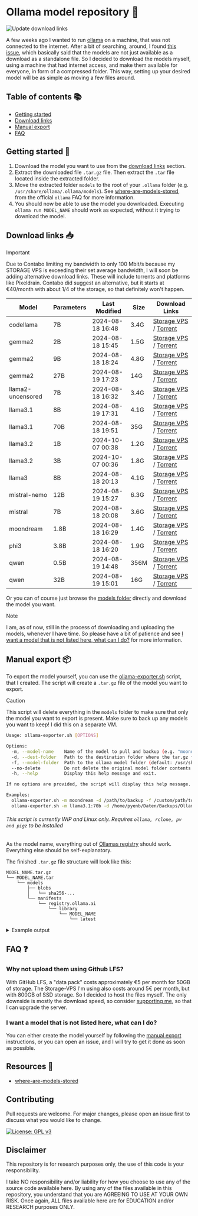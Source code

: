 # Ollama model repository 🦙

![Update download links](https://github.com/Pyenb/Ollama-models/actions/workflows/main.yaml/badge.svg)

A few weeks ago I wanted to run [ollama](https://github.com/ollama/ollama/) on a machine, that was not connected to the internet. After a bit of searching, around, I found [this issue](https://github.com/ollama/ollama/issues/696), which basically said that the models are not just available as a download as a standalone file. So I decided to download the models myself, using a machine that had internet access, and make them available for everyone, in form of a compressed folder. This way, setting up your desired model will be as simple as moving a few files around.

## Table of contents 📚

- [Getting started](#getting-started-)
- [Download links](#download-links-)
- [Manual export](#manual-export-)
- [FAQ](#faq-)

## Getting started 🚀

1. Download the model you want to use from the [download links](#download-links-) section.
2. Extract the downloaded file `.tar.gz` file. Then extract the `.tar` file located inside the extracted folder.
3. Move the extracted folder `models` to the root of your `.ollama` folder (e.g. `/usr/share/ollama/.ollama/models`). See [where-are-models-stored](https://github.com/ollama/ollama/blob/main/docs/faq.md#where-are-models-stored), from the official `ollama` FAQ for more information.
4. You should now be able to use the model you downloaded. Executing `ollama run MODEL_NAME` should work as expected, without it trying to download the model.

## Download links 📥

> [!IMPORTANT]
> Due to Contabo limiting my bandwidth to only 100 Mbit/s because my STORAGE VPS is exceeding their set average bandwidth, I will soon be adding alternative download links. These will include torrents and platforms like Pixeldrain. Contabo did suggest an alternative, but it starts at €40/month with about 1/4 of the storage, so that definitely won't happen.

<!-- MODEL_TABLE_START -->
| Model | Parameters | Last Modified | Size | Download Links |
| --- | --- | --- | --- | --- |
| codellama | 7B | 2024-08-18 16:48 | 3.4G | [Storage VPS](https://data.pyenb.network/Github/Ollama/models/codellama:7b.tar.gz) / [Torrent](https://data.pyenb.network/Github/Ollama/models/torrents/codellama:7b.tar.gz.torrent) |
| gemma2 | 2B | 2024-08-18 15:45 | 1.5G | [Storage VPS](https://data.pyenb.network/Github/Ollama/models/gemma2:2b.tar.gz) / [Torrent](https://data.pyenb.network/Github/Ollama/models/torrents/gemma2:2b.tar.gz.torrent) |
| gemma2 | 9B | 2024-08-18 18:24 | 4.8G | [Storage VPS](https://data.pyenb.network/Github/Ollama/models/gemma2:9b.tar.gz) / [Torrent](https://data.pyenb.network/Github/Ollama/models/torrents/gemma2:9b.tar.gz.torrent) |
| gemma2 | 27B | 2024-08-19 17:23 | 14G | [Storage VPS](https://data.pyenb.network/Github/Ollama/models/gemma2:27b.tar.gz) / [Torrent](https://data.pyenb.network/Github/Ollama/models/torrents/gemma2:27b.tar.gz.torrent) |
| llama2-uncensored | 7B | 2024-08-18 16:32 | 3.4G | [Storage VPS](https://data.pyenb.network/Github/Ollama/models/llama2-uncensored:7b.tar.gz) / [Torrent](https://data.pyenb.network/Github/Ollama/models/torrents/llama2-uncensored:7b.tar.gz.torrent) |
| llama3.1 | 8B | 2024-08-19 17:31 | 4.1G | [Storage VPS](https://data.pyenb.network/Github/Ollama/models/llama3.1:8b.tar.gz) / [Torrent](https://data.pyenb.network/Github/Ollama/models/torrents/llama3.1:8b.tar.gz.torrent) |
| llama3.1 | 70B | 2024-08-18 19:51 | 35G | [Storage VPS](https://data.pyenb.network/Github/Ollama/models/llama3.1:70b.tar.gz) / [Torrent](https://data.pyenb.network/Github/Ollama/models/torrents/llama3.1:70b.tar.gz.torrent) |
| llama3.2 | 1B | 2024-10-07 00:38 | 1.2G | [Storage VPS](https://data.pyenb.network/Github/Ollama/models/llama3.2:1b.tar.gz) / [Torrent](https://data.pyenb.network/Github/Ollama/models/torrents/llama3.2:1b.tar.gz.torrent) |
| llama3.2 | 3B | 2024-10-07 00:36 | 1.8G | [Storage VPS](https://data.pyenb.network/Github/Ollama/models/llama3.2:3b.tar.gz) / [Torrent](https://data.pyenb.network/Github/Ollama/models/torrents/llama3.2:3b.tar.gz.torrent) |
| llama3 | 8B | 2024-08-18 20:13 | 4.1G | [Storage VPS](https://data.pyenb.network/Github/Ollama/models/llama3:8b.tar.gz) / [Torrent](https://data.pyenb.network/Github/Ollama/models/torrents/llama3:8b.tar.gz.torrent) |
| mistral-nemo | 12B | 2024-08-19 15:27 | 6.3G | [Storage VPS](https://data.pyenb.network/Github/Ollama/models/mistral-nemo:12b.tar.gz) / [Torrent](https://data.pyenb.network/Github/Ollama/models/torrents/mistral-nemo:12b.tar.gz.torrent) |
| mistral | 7B | 2024-08-18 20:08 | 3.6G | [Storage VPS](https://data.pyenb.network/Github/Ollama/models/mistral:7b.tar.gz) / [Torrent](https://data.pyenb.network/Github/Ollama/models/torrents/mistral:7b.tar.gz.torrent) |
| moondream | 1.8B | 2024-08-18 16:29 | 1.4G | [Storage VPS](https://data.pyenb.network/Github/Ollama/models/moondream:1.8b.tar.gz) / [Torrent](https://data.pyenb.network/Github/Ollama/models/torrents/moondream:1.8b.tar.gz.torrent) |
| phi3 | 3.8B | 2024-08-18 16:20 | 1.9G | [Storage VPS](https://data.pyenb.network/Github/Ollama/models/phi3:3.8b.tar.gz) / [Torrent](https://data.pyenb.network/Github/Ollama/models/torrents/phi3:3.8b.tar.gz.torrent) |
| qwen | 0.5B | 2024-08-19 14:48 | 356M | [Storage VPS](https://data.pyenb.network/Github/Ollama/models/qwen:0.5b.tar.gz) / [Torrent](https://data.pyenb.network/Github/Ollama/models/torrents/qwen:0.5b.tar.gz.torrent) |
| qwen | 32B | 2024-08-19 15:01 | 16G | [Storage VPS](https://data.pyenb.network/Github/Ollama/models/qwen:32b.tar.gz) / [Torrent](https://data.pyenb.network/Github/Ollama/models/torrents/qwen:32b.tar.gz.torrent) |
<!-- MODEL_TABLE_END -->

Or you can of course just browse the [models folder](https://data.pyenb.network/Github/Ollama/models/) directly and download the model you want.

> [!NOTE]
> I am, as of now, still in the process of downloading and uploading the models, whenever I have time. So please have a bit of patience and see [I want a model that is not listed here, what can I do?](#i-want-a-model-that-is-not-listed-here-what-can-i-do) for more information.

## Manual export 📦

To export the model yourself, you can use the [ollama-exporter.sh](./ollama-exporter.sh) script, that I created. The script will create a `.tar.gz` file of the model you want to export.

> [!CAUTION]
> This script will delete everything in the `models` folder to make sure that only the model you want to export is present. Make sure to back up any models you want to keep! I did this on a separate VM.

```bash
Usage: ollama-exporter.sh [OPTIONS]

Options:
  -m, --model-name    Name of the model to pull and backup (e.g. "moondream", "gemma2:2b", "llama3.1:70b").
  -d, --dest-folder   Path to the destination folder where the tar.gz file will be moved.
  -f, --model-folder  Path to the ollama model folder (default: /usr/share/ollama/.ollama/models).
  --no-delete         Do not delete the original model folder contents after moving.
  -h, --help          Display this help message and exit.

If no options are provided, the script will display this help message.

Examples:
  ollama-exporter.sh -m moondream -d /path/to/backup -f /custom/path/to/models
  ollama-exporter.sh -m llama3.1:70b -d /home/pyenb/Daten/Backups/Ollama/models
```

###### This script is currently WIP and Linux only. Requires `ollama, rclone, pv and pigz` to be installed

As the model name, everything out of [Ollamas registry](https://registry.ollama.com/library) should work. Everything else should be self-explanatory.

The finished `.tar.gz` file structure will look like this:

```plaintext
MODEL_NAME.tar.gz
└── MODEL_NAME.tar
    └── models
        ├── blobs
        │   └── sha256-...
        └── manifests
            └── registry.ollama.ai
                └── library
                    └── MODEL_NAME
                        └── latest
```

<details>
<summary>Example output</summary>

```bash
pyenb@ollama:~$ sudo ./ollama-exporter.sh -m llama3.1:70b -d /home/pyenb/Daten/Backups/Ollama/models
Pulling the Ollama model: llama3.1:70b...
pulling manifest 
pulling a677b4a4b70c... 100% 39 GB                         
pulling 11ce4ee3e170... 100% 1.7 KB                         
pulling 0ba8f0e314b4... 100% 12 KB                         
pulling 56bb8bd477a5... 100% 96 B                         
pulling 654440dac7f3... 100% 486 B                         
verifying sha256 digest 
writing manifest 
removing any unused layers 
success 
Compressing the model folder...
37.2GiB 0:02:41 [ 235MiB/s] [==========================================================================] 100%            
Moving the tar.gz file to the destination folder using rclone...
2024/08/18 19:51:15 NOTICE: Config file "/root/.config/rclone/rclone.conf" not found - using defaults
Transferred:       35.464 GiB / 35.464 GiB, 100%, 1.243 MiB/s, ETA 0s
Checks:                 2 / 2, 100%
Deleted:                1 (files), 0 (dirs)
Renamed:                1
Transferred:            1 / 1, 100%
Elapsed time:      7m36.3s
Press Enter to continue with deletion or Ctrl+C to cancel...
Deleting the original model folder contents...
Model moved and cleaned up successfully.
```

</details>

## FAQ ❓

### Why not upload them using Github LFS?

With GitHub LFS, a "data pack" costs approximately €5 per month for 50GB of storage. The Storage-VPS I'm using also costs around 5€ per month, but with 800GB of SSD storage. So I decided to host the files myself. The only downside is mostly the download speed, so consider [supporting me](https://github.com/sponsors/Pyenb), so that I can upgrade the server.

### I want a model that is not listed here, what can I do?

You can either create the model yourself by following the [manual export](#manual-export) instructions, or you can open an issue, and I will try to get it done as soon as possible.

## Resources 🔗

- [where-are-models-stored](https://github.com/ollama/ollama/blob/main/docs/faq.md#where-are-models-stored)

## Contributing

Pull requests are welcome. For major changes, please open an issue first to discuss what you would like to change.

[![License: GPL v3](https://img.shields.io/badge/License-GPLv3-blue.svg)](https://www.gnu.org/licenses/gpl-3.0)

## Disclaimer

This repository is for research purposes only, the use of this code is your responsibility.

I take NO responsibility and/or liability for how you choose to use any of the source code available here. By using any of the files available in this repository, you understand that you are AGREEING TO USE AT YOUR OWN RISK. Once again, ALL files available here are for EDUCATION and/or RESEARCH purposes ONLY.
